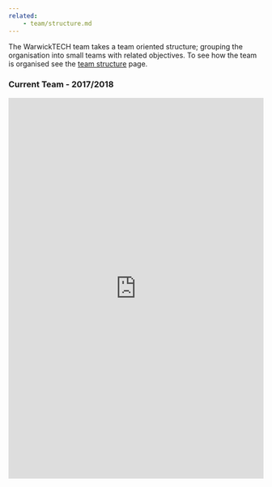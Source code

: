 ```yaml
---
related:
    - team/structure.md
---
```


The WarwickTECH team takes a team oriented structure; grouping the organisation into small teams with related objectives. To see how the team is organised see the [team structure](../team/structure.md) page.

### Current Team - 2017/2018

<iframe class="airtable-embed" src="https://airtable.com/embed/shrJXBU8HT7sJiNhK?backgroundColor=blue&viewControls=on" frameborder="0" onmousewheel="" width="100%" height="753" style="background: transparent;"></iframe>